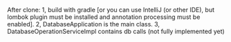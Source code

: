 After clone:
1, build with gradle [or you can use IntelliJ (or other IDE), but lombok plugin must be installed and annotation processing must be enabled].
2, DatabaseApplication is the main class.
3, DatabaseOperationServiceImpl contains db calls (not fully implemented yet)

